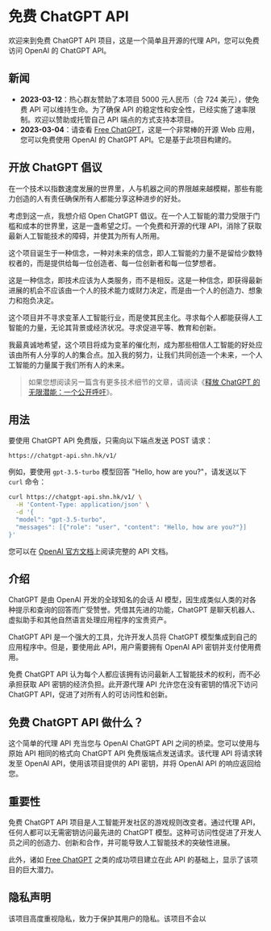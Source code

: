 # 免费 ChatGPT API

欢迎来到免费 ChatGPT API 项目，这是一个简单且开源的代理 API，您可以免费访问 OpenAI 的 ChatGPT API。

## 新闻

- **2023-03-12**：热心群友赞助了本项目 5000 元人民币（合 724 美元），使免费 API 可以维持生命。为了确保 API 的稳定性和安全性，已经实施了速率限制。欢迎以赞助或托管自己 API 端点的方式支持本项目。
- **2023-03-04**：请查看 [Free ChatGPT](https://freechatgpt.chat/)，这是一个非常棒的开源 Web 应用，您可以免费使用 OpenAI 的 ChatGPT API。它是基于此项目构建的。

## 开放 ChatGPT 倡议

在一个技术以指数速度发展的世界里，人与机器之间的界限越来越模糊，那些有能力创造的人有责任确保所有人都能分享这种进步的好处。

考虑到这一点，我想介绍 Open ChatGPT 倡议。在一个人工智能的潜力受限于门槛和成本的世界里，这是一盏希望之灯。一个免费和开源的代理 API，消除了获取最新人工智能技术的障碍，并使其为所有人所用。

这个项目诞生于一种信念，一种对未来的信念，即人工智能的力量不是留给少数特权者的，而是提供给每一位创造者、每一位创新者和每一位梦想者。

这是一种信念，即技术应该为人类服务，而不是相反。这是一种信念，即获得最新进展的机会不应该由一个人的技术能力或财力决定，而是由一个人的创造力、想象力和抱负决定。

这个项目并不寻求变革人工智能行业，而是使其民主化。寻求每个人都能获得人工智能的力量，无论其背景或经济状况。寻求促进平等、教育和创新。

我最真诚地希望，这个项目将成为变革的催化剂，成为那些相信人工智能的好处应该由所有人分享的人的集合点。加入我的努力，让我们共同创造一个未来，一个人工智能的力量属于我们所有人的未来。

> 如果您想阅读另一篇含有更多技术细节的文章，请阅读《[释放 ChatGPT 的无限潜能：一个公开呼吁](https://medium.com/@ayaka_90553/%E9%87%8A%E6%94%BE-chatgpt-%E7%9A%84%E6%97%A0%E9%99%90%E6%BD%9C%E8%83%BD-%E4%B8%80%E4%B8%AA%E5%85%AC%E5%BC%80%E5%91%BC%E5%90%81-7195a12f05f2)》。

## 用法

要使用 ChatGPT API 免费版，只需向以下端点发送 POST 请求：

```raw
https://chatgpt-api.shn.hk/v1/
```

例如，要使用 `gpt-3.5-turbo` 模型回答 "Hello, how are you?"，请发送以下 `curl` 命令：

```sh
curl https://chatgpt-api.shn.hk/v1/ \
  -H 'Content-Type: application/json' \
  -d '{
  "model": "gpt-3.5-turbo",
  "messages": [{"role": "user", "content": "Hello, how are you?"}]
}'
```

您可以在 [OpenAI 官方文档](https://platform.openai.com/docs/api-reference/chat/create)上阅读完整的 API 文档。

## 介绍

ChatGPT 是由 OpenAI 开发的全球知名的会话 AI 模型，因生成类似人类的对各种提示和查询的回答而广受赞誉。凭借其先进的功能，ChatGPT 是聊天机器人、虚拟助手和其他自然语言处理应用程序的宝贵资产。

ChatGPT API 是一个强大的工具，允许开发人员将 ChatGPT 模型集成到自己的应用程序中。但是，要使用此 API，用户需要拥有 OpenAI API 密钥并支付使用费用。

免费 ChatGPT API 认为每个人都应该拥有访问最新人工智能技术的权利，而不必承担获取 API 密钥的经济负担。此开源代理 API 允许您在没有密钥的情况下访问 ChatGPT API，促进了对所有人的可访问性和创新。

## 免费 ChatGPT API 做什么？

这个简单的代理 API 充当您与 OpenAI ChatGPT API 之间的桥梁。您可以使用与原始 API 相同的格式向 ChatGPT API 免费版端点发送请求。该代理 API 将请求转发至 OpenAI API，使用该项目提供的 API 密钥，并将 OpenAI API 的响应返回给您。

## 重要性

免费 ChatGPT API 项目是人工智能开发社区的游戏规则改变者。通过代理 API，任何人都可以无需密钥访问最先进的 ChatGPT 模型。这种可访问性促进了开发人员之间的创造力、创新和合作，并可能导致人工智能技术的突破性进展。

此外，诸如 [Free ChatGPT](https://freechatgpt.chat/) 之类的成功项目建立在此 API 的基础上，显示了该项目的巨大潜力。

## 隐私声明

该项目高度重视隐私，致力于保护其用户的隐私。该项目不会以